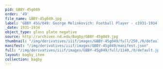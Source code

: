 ```yaml
---
pid: GBBY-45g049
order: '49'
file_name: GBBY-45g049.jpg
label: 'GBBY 45G/049: George Melinkovich: Football Player - c1931-1934'
_date: 1931-1934
object_type: glass plate negative
source: http://archives.nd.edu/Bagby/GBBY-45g049.jpg
thumbnail: "/img/derivatives/iiif/images/GBBY-45g049/full/250,/0/default.jpg"
manifest: "/img/derivatives/iiif/images/GBBY-45g049/manifest.json"
full: "/img/derivatives/iiif/images/GBBY-45g049/full/1140,/0/default.jpg"
layout: bagby_item
collection: bagby
---
```

